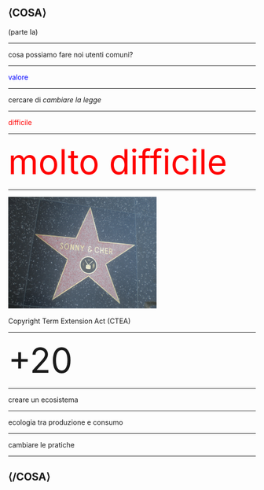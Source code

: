 ## ⟨COSA⟩

(parte Ia)

---

cosa possiamo fare noi utenti comuni?

---

<span style="color:blue">valore</span>

---

cercare di <em>cambiare la legge</em>

---

<span style="color:red">difficile</span>

---

<span style="font-size:500%; color:red;">molto difficile</span>

---


<img src="/assets/img/sonny.jpg" width="60%" />

Copyright Term Extension Act (CTEA)

---

<span style="font-size:500%;">+20</span>

---

creare un ecosistema

---

ecologia tra produzione e consumo

---

cambiare le pratiche

---

## ⟨/COSA⟩
